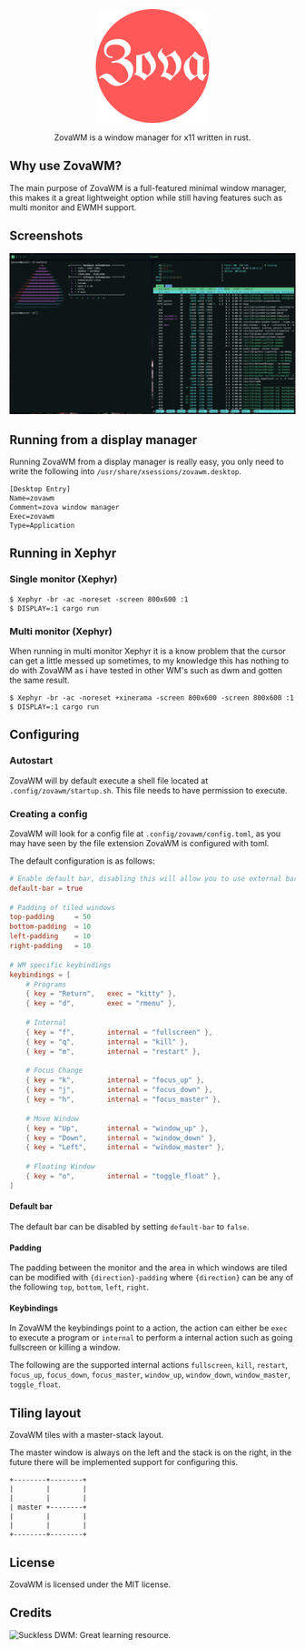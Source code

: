 
<p align="center">
  <img src="assets/logo.png" width="200"/>
  <p align="center">ZovaWM is a window manager for x11 written in rust.</p>
</p>


## Why use ZovaWM?

The main purpose of ZovaWM is a full-featured minimal window manager,
this makes it a great lightweight option while still having features such as
multi monitor and EWMH support.

## Screenshots

![ZovaWM screenshot](assets/zovawm.png)


## Running from a display manager

Running ZovaWM from a display manager is really easy,
you only need to write the following into `/usr/share/xsessions/zovawm.desktop`.

```
[Desktop Entry]
Name=zovawm
Comment=zova window manager
Exec=zovawm
Type=Application
```


## Running in Xephyr

### Single monitor (Xephyr)

```
$ Xephyr -br -ac -noreset -screen 800x600 :1
$ DISPLAY=:1 cargo run
```


### Multi monitor (Xephyr)

When running in multi monitor Xephyr it is a know problem that the cursor can get a little messed up sometimes,
to my knowledge this has nothing to do with ZovaWM as i have tested in other WM's such as dwm and gotten the same result.

```
$ Xephyr -br -ac -noreset +xinerama -screen 800x600 -screen 800x600 :1
$ DISPLAY=:1 cargo run
```

## Configuring

### Autostart
ZovaWM will by default execute a shell file located at `.config/zovawm/startup.sh`.
This file needs to have permission to execute.

### Creating a config
ZovaWM will look for a config file at `.config/zovawm/config.toml`, as
you may have seen by the file extension ZovaWM is configured with toml.

The default configuration is as follows:
```toml
# Enable default bar, disabling this will allow you to use external bars
default-bar = true

# Padding of tiled windows
top-padding     = 50
bottom-padding  = 10
left-padding    = 10
right-padding   = 10

# WM specific keybindings
keybindings = [
    # Programs
    { key = "Return",   exec = "kitty" },
    { key = "d",        exec = "rmenu" },

    # Internal
    { key = "f",        internal = "fullscreen" },
    { key = "q",        internal = "kill" },
    { key = "m",        internal = "restart" },

    # Focus Change
    { key = "k",        internal = "focus_up" },
    { key = "j",        internal = "focus_down" },
    { key = "h",        internal = "focus_master" },

    # Move Window
    { key = "Up",       internal = "window_up" },
    { key = "Down",     internal = "window_down" },
    { key = "Left",     internal = "window_master" },

    # Floating Window
    { key = "o",        internal = "toggle_float" },
]
```

#### Default bar
The default bar can be disabled by setting `default-bar` to `false`.

#### Padding
The padding between the monitor and the area in which windows are tiled can be modified
with `{direction}-padding` where `{direction}` can be any of the following `top`, `bottom`, `left`, `right`.

#### Keybindings
In ZovaWM the keybindings point to a action, the action can either be `exec` to execute a program or `internal`
to perform a internal action such as going fullscreen or killing a window.

The following are the supported internal actions `fullscreen`, `kill`, `restart`, `focus_up`, `focus_down`, `focus_master`,
`window_up`, `window_down`, `window_master`, `toggle_float`.

## Tiling layout
ZovaWM tiles with a master-stack layout.

The master window is always on the left and the stack is on the right,
in the future there will be implemented support for configuring this.

```
+--------+--------+
|        |        |
|        |        |
| master +--------+
|        |        |
|        |        |
+--------+--------+
```

## License
ZovaWM is licensed under the MIT license.

## Credits
![Suckless DWM](https://dwm.suckless.org/): Great learning resource.


